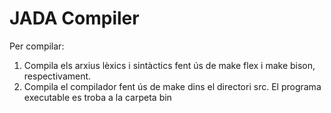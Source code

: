 # JADA Compiler

Per compilar:
1. Compila els arxius lèxics i sintàctics fent ús de 
make flex i make bison, respectivament.
2. Compila el compilador fent ús de make dins el directori src. El programa executable es troba a la carpeta bin